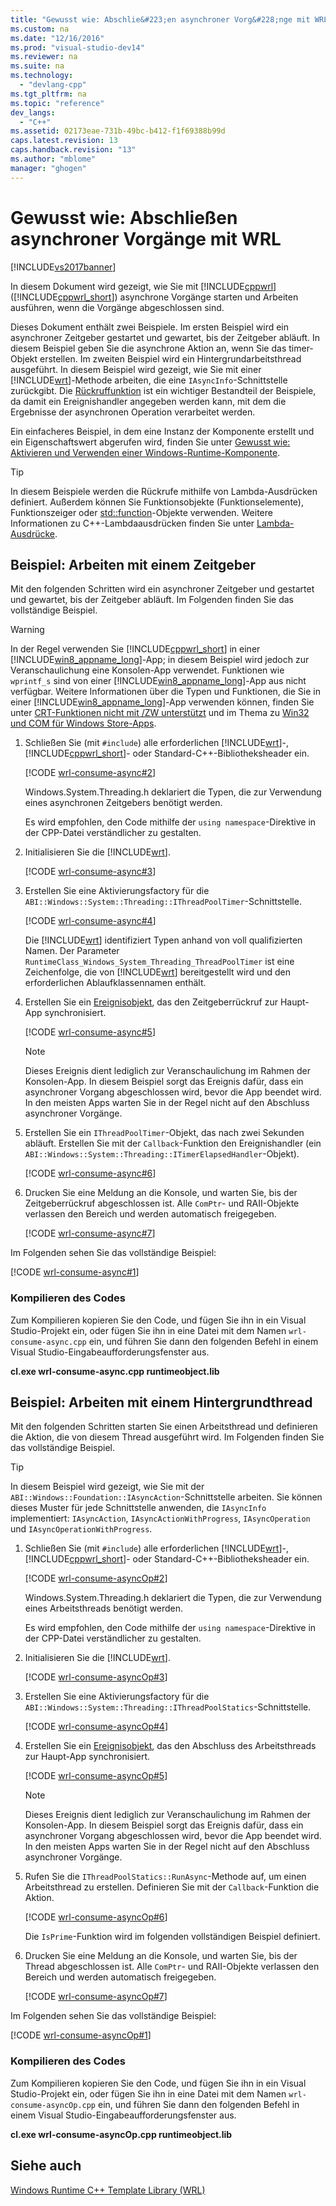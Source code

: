 ```yaml
---
title: "Gewusst wie: Abschlie&#223;en asynchroner Vorg&#228;nge mit WRL"
ms.custom: na
ms.date: "12/16/2016"
ms.prod: "visual-studio-dev14"
ms.reviewer: na
ms.suite: na
ms.technology: 
  - "devlang-cpp"
ms.tgt_pltfrm: na
ms.topic: "reference"
dev_langs: 
  - "C++"
ms.assetid: 02173eae-731b-49bc-b412-f1f69388b99d
caps.latest.revision: 13
caps.handback.revision: "13"
ms.author: "mblome"
manager: "ghogen"
---
```

# Gewusst wie: Abschlie&#223;en asynchroner Vorg&#228;nge mit WRL
[!INCLUDE[vs2017banner](../assembler/inline/includes/vs2017banner.md)]

In diesem Dokument wird gezeigt, wie Sie mit [!INCLUDE[cppwrl](../windows/includes/cppwrl_md.md)] \([!INCLUDE[cppwrl_short](../windows/includes/cppwrl_short_md.md)]\) asynchrone Vorgänge starten und Arbeiten ausführen, wenn die Vorgänge abgeschlossen sind.  
  
 Dieses Dokument enthält zwei Beispiele.  Im ersten Beispiel wird ein asynchroner Zeitgeber gestartet und gewartet, bis der Zeitgeber abläuft.  In diesem Beispiel geben Sie die asynchrone Aktion an, wenn Sie das timer\-Objekt erstellen.  Im zweiten Beispiel wird ein Hintergrundarbeitsthread ausgeführt.  In diesem Beispiel wird gezeigt, wie Sie mit einer [!INCLUDE[wrt](../atl/reference/includes/wrt_md.md)]\-Methode arbeiten, die eine `IAsyncInfo`\-Schnittstelle zurückgibt.  Die [Rückruffunktion](../windows/callback-function-windows-runtime-cpp-template-library.md) ist ein wichtiger Bestandteil der Beispiele, da damit ein Ereignishandler angegeben werden kann, mit dem die Ergebnisse der asynchronen Operation verarbeitet werden.  
  
 Ein einfacheres Beispiel, in dem eine Instanz der Komponente erstellt und ein Eigenschaftswert abgerufen wird, finden Sie unter [Gewusst wie: Aktivieren und Verwenden einer Windows\-Runtime\-Komponente](../windows/how-to-activate-and-use-a-windows-runtime-component-using-wrl.md).  
  
> [!TIP]
>  In diesem Beispiele werden die Rückrufe mithilfe von Lambda\-Ausdrücken definiert.  Außerdem können Sie Funktionsobjekte \(Funktionselemente\), Funktionszeiger oder [std::function](../standard-library/function-class.md)\-Objekte verwenden.  Weitere Informationen zu C\+\+\-Lambdaausdrücken finden Sie unter [Lambda\-Ausdrücke](../cpp/lambda-expressions-in-cpp.md).  
  
## Beispiel: Arbeiten mit einem Zeitgeber  
 Mit den folgenden Schritten wird ein asynchroner Zeitgeber und gestartet und gewartet, bis der Zeitgeber abläuft.  Im Folgenden finden Sie das vollständige Beispiel.  
  
> [!WARNING]
>  In der Regel verwenden Sie [!INCLUDE[cppwrl_short](../windows/includes/cppwrl_short_md.md)] in einer [!INCLUDE[win8_appname_long](../build/includes/win8_appname_long_md.md)]\-App; in diesem Beispiel wird jedoch zur Veranschaulichung eine Konsolen\-App verwendet.  Funktionen wie `wprintf_s` sind von einer [!INCLUDE[win8_appname_long](../build/includes/win8_appname_long_md.md)]\-App aus nicht verfügbar.  Weitere Informationen über die Typen und Funktionen, die Sie in einer [!INCLUDE[win8_appname_long](../build/includes/win8_appname_long_md.md)]\-App verwenden können, finden Sie unter [CRT\-Funktionen nicht mit \/ZW unterstützt](http://msdn.microsoft.com/library/windows/apps/jj606124.aspx) und im Thema zu [Win32 und COM für Windows Store\-Apps](http://msdn.microsoft.com/library/windows/apps/br205757.aspx).  
  
1.  Schließen Sie \(mit `#include`\) alle erforderlichen [!INCLUDE[wrt](../atl/reference/includes/wrt_md.md)]\-, [!INCLUDE[cppwrl_short](../windows/includes/cppwrl_short_md.md)]\- oder Standard\-C\+\+\-Bibliotheksheader ein.  
  
     [!CODE [wrl-consume-async#2](../CodeSnippet/VS_Snippets_Misc/wrl-consume-async#2)]  
  
     Windows.System.Threading.h deklariert die Typen, die zur Verwendung eines asynchronen Zeitgebers benötigt werden.  
  
     Es wird empfohlen, den Code mithilfe der `using namespace`\-Direktive in der CPP\-Datei verständlicher zu gestalten.  
  
2.  Initialisieren Sie die [!INCLUDE[wrt](../atl/reference/includes/wrt_md.md)].  
  
     [!CODE [wrl-consume-async#3](../CodeSnippet/VS_Snippets_Misc/wrl-consume-async#3)]  
  
3.  Erstellen Sie eine Aktivierungsfactory für die `ABI::Windows::System::Threading::IThreadPoolTimer`\-Schnittstelle.  
  
     [!CODE [wrl-consume-async#4](../CodeSnippet/VS_Snippets_Misc/wrl-consume-async#4)]  
  
     Die [!INCLUDE[wrt](../atl/reference/includes/wrt_md.md)] identifiziert Typen anhand von voll qualifizierten Namen.  Der Parameter `RuntimeClass_Windows_System_Threading_ThreadPoolTimer` ist eine Zeichenfolge, die von [!INCLUDE[wrt](../atl/reference/includes/wrt_md.md)] bereitgestellt wird und den erforderlichen Ablaufklassennamen enthält.  
  
4.  Erstellen Sie ein [Ereignisobjekt](../windows/event-class-windows-runtime-cpp-template-library.md), das den Zeitgeberrückruf zur Haupt\-App synchronisiert.  
  
     [!CODE [wrl-consume-async#5](../CodeSnippet/VS_Snippets_Misc/wrl-consume-async#5)]  
  
    > [!NOTE]
    >  Dieses Ereignis dient lediglich zur Veranschaulichung im Rahmen der Konsolen\-App.  In diesem Beispiel sorgt das Ereignis dafür, dass ein asynchroner Vorgang abgeschlossen wird, bevor die App beendet wird.  In den meisten Apps warten Sie in der Regel nicht auf den Abschluss asynchroner Vorgänge.  
  
5.  Erstellen Sie ein `IThreadPoolTimer`\-Objekt, das nach zwei Sekunden abläuft.  Erstellen Sie mit der `Callback`\-Funktion den Ereignishandler \(ein `ABI::Windows::System::Threading::ITimerElapsedHandler`\-Objekt\).  
  
     [!CODE [wrl-consume-async#6](../CodeSnippet/VS_Snippets_Misc/wrl-consume-async#6)]  
  
6.  Drucken Sie eine Meldung an die Konsole, und warten Sie, bis der Zeitgeberrückruf abgeschlossen ist.  Alle `ComPtr`\- und RAII\-Objekte verlassen den Bereich und werden automatisch freigegeben.  
  
     [!CODE [wrl-consume-async#7](../CodeSnippet/VS_Snippets_Misc/wrl-consume-async#7)]  
  
 Im Folgenden sehen Sie das vollständige Beispiel:  
  
 [!CODE [wrl-consume-async#1](../CodeSnippet/VS_Snippets_Misc/wrl-consume-async#1)]  
  
### Kompilieren des Codes  
 Zum Kompilieren kopieren Sie den Code, und fügen Sie ihn in ein Visual Studio\-Projekt ein, oder fügen Sie ihn in eine Datei mit dem Namen `wrl-consume-async.cpp` ein, und führen Sie dann den folgenden Befehl in einem Visual Studio\-Eingabeaufforderungsfenster aus.  
  
 **cl.exe wrl\-consume\-async.cpp runtimeobject.lib**  
  
## Beispiel: Arbeiten mit einem Hintergrundthread  
 Mit den folgenden Schritten starten Sie einen Arbeitsthread und definieren die Aktion, die von diesem Thread ausgeführt wird.  Im Folgenden finden Sie das vollständige Beispiel.  
  
> [!TIP]
>  In diesem Beispiel wird gezeigt, wie Sie mit der `ABI::Windows::Foundation::IAsyncAction`\-Schnittstelle arbeiten.  Sie können dieses Muster für jede Schnittstelle anwenden, die `IAsyncInfo` implementiert: `IAsyncAction`, `IAsyncActionWithProgress`, `IAsyncOperation` und `IAsyncOperationWithProgress`.  
  
1.  Schließen Sie \(mit `#include`\) alle erforderlichen [!INCLUDE[wrt](../atl/reference/includes/wrt_md.md)]\-, [!INCLUDE[cppwrl_short](../windows/includes/cppwrl_short_md.md)]\- oder Standard\-C\+\+\-Bibliotheksheader ein.  
  
     [!CODE [wrl-consume-asyncOp#2](../CodeSnippet/VS_Snippets_Misc/wrl-consume-asyncop#2)]  
  
     Windows.System.Threading.h deklariert die Typen, die zur Verwendung eines Arbeitsthreads benötigt werden.  
  
     Es wird empfohlen, den Code mithilfe der `using namespace`\-Direktive in der CPP\-Datei verständlicher zu gestalten.  
  
2.  Initialisieren Sie die [!INCLUDE[wrt](../atl/reference/includes/wrt_md.md)].  
  
     [!CODE [wrl-consume-asyncOp#3](../CodeSnippet/VS_Snippets_Misc/wrl-consume-asyncop#3)]  
  
3.  Erstellen Sie eine Aktivierungsfactory für die `ABI::Windows::System::Threading::IThreadPoolStatics`\-Schnittstelle.  
  
     [!CODE [wrl-consume-asyncOp#4](../CodeSnippet/VS_Snippets_Misc/wrl-consume-asyncop#4)]  
  
4.  Erstellen Sie ein [Ereignisobjekt](../windows/event-class-windows-runtime-cpp-template-library.md), das den Abschluss des Arbeitsthreads zur Haupt\-App synchronisiert.  
  
     [!CODE [wrl-consume-asyncOp#5](../CodeSnippet/VS_Snippets_Misc/wrl-consume-asyncop#5)]  
  
    > [!NOTE]
    >  Dieses Ereignis dient lediglich zur Veranschaulichung im Rahmen der Konsolen\-App.  In diesem Beispiel sorgt das Ereignis dafür, dass ein asynchroner Vorgang abgeschlossen wird, bevor die App beendet wird.  In den meisten Apps warten Sie in der Regel nicht auf den Abschluss asynchroner Vorgänge.  
  
5.  Rufen Sie die `IThreadPoolStatics::RunAsync`\-Methode auf, um einen Arbeitsthread zu erstellen.  Definieren Sie mit der `Callback`\-Funktion die Aktion.  
  
     [!CODE [wrl-consume-asyncOp#6](../CodeSnippet/VS_Snippets_Misc/wrl-consume-asyncop#6)]  
  
     Die `IsPrime`\-Funktion wird im folgenden vollständigen Beispiel definiert.  
  
6.  Drucken Sie eine Meldung an die Konsole, und warten Sie, bis der Thread abgeschlossen ist.  Alle `ComPtr`\- und RAII\-Objekte verlassen den Bereich und werden automatisch freigegeben.  
  
     [!CODE [wrl-consume-asyncOp#7](../CodeSnippet/VS_Snippets_Misc/wrl-consume-asyncop#7)]  
  
 Im Folgenden sehen Sie das vollständige Beispiel:  
  
 [!CODE [wrl-consume-asyncOp#1](../CodeSnippet/VS_Snippets_Misc/wrl-consume-asyncop#1)]  
  
### Kompilieren des Codes  
 Zum Kompilieren kopieren Sie den Code, und fügen Sie ihn in ein Visual Studio\-Projekt ein, oder fügen Sie ihn in eine Datei mit dem Namen `wrl-consume-asyncOp.cpp` ein, und führen Sie dann den folgenden Befehl in einem Visual Studio\-Eingabeaufforderungsfenster aus.  
  
 **cl.exe wrl\-consume\-asyncOp.cpp runtimeobject.lib**  
  
## Siehe auch  
 [Windows Runtime C\+\+ Template Library \(WRL\)](../windows/windows-runtime-cpp-template-library-wrl.md)